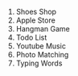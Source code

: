 1. Shoes Shop
2. Apple Store
3. Hangman Game
4. Todo List
5. Youtube Music
6. Photo Matching
7. Typing Words
